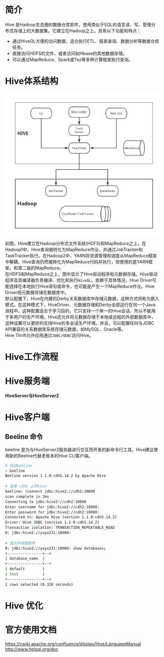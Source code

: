# 简介
Hive 是Hadoop生态圈的数据仓库软件，使用类似于SQL的语言读、写、管理分布式存储上的大数据集。它建立在Hadoop之上。具有以下功能和特点：     
* 通过HiveQL方便的访问数据，适合执行ETL、报表查询、数据分析等数据仓库任务。
* 直接访问HDFS的文件，或者访问如Hbase的其他数据存储。
* 可以通过MapReduce、Spark或Tez等多种计算框架执行查询。

# Hive体系结构

![Hive系统结构](imgs/hive/Hive_architecture.png)

如图，Hive建立在Hadoop分布式文件系统(HDFS)和MapReduce之上。在Hadoop1中，Hive查询被转化为MapReduce作业，并通过JobTracker和TaskTracker执行。在Hadoop2中，YARN将资源管理和调度从MapReduce框架中解耦。Hive查询仍然被转化为MapReduce代码并执行，但使用的是YARN框架，和第二版的MapReduce。    
在HDFS和MapReduce之上，图中显示了Hive驱动程序和元数据存储。Hive驱动程序及其编译器负责编译、优化和执行`HiveQL`。依赖于具体情况，Hive Driver可能选择在本地执行Hive语句或命令，也可能是产生一个MapReduce作业。Hive Driver把元数据存储在数据库中。     
默认配置下，Hive在内建的Derby关系数据库中存储元数据，这种方式呗称为嵌入模式。在这种模式下，HiveDriver、元数据存储和Derby全部运行在同一个Java进程中。这种配置适合于学习目的，它只支持一个单一的Hive会话，所以不能用于多用户的生产环境。Hive还允许将元数据存储于本地或远程的外部数据库中，这种设置可以更好的支持Hive的多会话生产环境。并且，可以配置任何与JDBC API兼容的关系数据库系统存储元数据，如MySQL、Oracle等。   
Hive Thrift允许应用通过`JDBC/ODBC`访问Hive。    

# Hive工作流程


# Hive服务端
**HiveServer与HiveServer2**

# Hive客户端

## Beeline 命令
beeline 是为与HiveServer2服务器进行交互而开发的新命令行工具。Hive建议使用新的Beeline代替老板本的Hive CLI客户端。

```bash
# 启动beeline
> beeline
Beeline version 1.1.0-cdh5.14.2 by Apache Hive

# 连接 cdh2 上的hive
beeline> !connect jdbc:hive2://cdh2:10000
scan complete in 2ms
Connecting to jdbc:hive2://cdh2:10000
Enter username for jdbc:hive2://cdh2:10000: 
Enter password for jdbc:hive2://cdh2:10000: 
Connected to: Apache Hive (version 1.1.0-cdh5.14.2)
Driver: Hive JDBC (version 1.1.0-cdh5.14.2)
Transaction isolation: TRANSACTION_REPEATABLE_READ
0: jdbc:hive2://yoyo231:10000>

# 显示所有数据库
0: jdbc:hive2://yoyo231:10000> show databases;
+----------------+--+
| database_name  |
+----------------+--+
| default        |
| test           |
+----------------+--+
2 rows selected (0.328 seconds)


```

# Hive 优化

# 官方使用文档
https://cwiki.apache.org/confluence/display/Hive/LanguageManual       
http://www.hplsql.org/doc      

